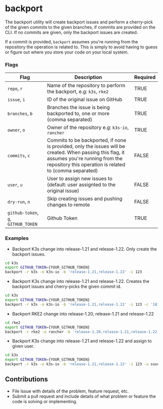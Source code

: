 # backport

The backport utility will create backport issues and perform a cherry-pick of the given commits to the given branches, if commits are provided on the CLI. If no commits are given, only the backport issues are created.

If a commit is provided, `backport` assumes you're running from the repository the operation is related to. This is simply to avoid having to guess or figure out where you store your code on your local system.

### Flags

| **Flag**                            | **Description**                                                                                                                                                                                      | **Required** |
| ----------------------------------- | ---------------------------------------------------------------------------------------------------------------------------------------------------------------------------------------------------- | ------------ |
| `repo`, `r`                         | Name of the repository to perform the backport, e.g: `k3s`, `rke2`                                                                                                                                   | TRUE         |
| `issue`, `i`                        | ID of the original issue on GitHub                                                                                                                                                                   | TRUE         |
| `branches`, `b`                     | Branches the issue is being backported to, one or more (comma separated)                                                                                                                             | TRUE         |
| `owner`, `o`                        | Owner of the repository e.g: `k3s-io`, `rancher`                                                                                                                                                     | TRUE         |
| `commits`, `c`                      | Commits to be backported, if none is provided, only the issues will be created. When passing this flag, it assumes you're running from the repository this operation is related to (comma separated) | FALSE        |
| `user`, `u`                         | User to assign new issues to (default: user assignted to the original issue)                                                                                                                         | FALSE        |
| `dry-run`, `n`                      | Skip creating issues and pushing changes to remote                                                                                                                                                   | FALSE        |
| `github-token`, `g`, `GITHUB_TOKEN` | Github Token                                                                                                                                                                                         | TRUE         |

### Examples

* Backport K3s change into release-1.21 and release-1.22. Only create the backport issues.
```sh
cd k3s
export GITHUB_TOKEN={YOUR_GITHUB_TOKEN}
backport -r k3s -o k3s-io -b 'release-1.21,release-1.22' -i 123
```

* Backport K3s change into release-1.21 and release-1.22. Creates the backport issues and cherry-picks the given commit id.
```sh
cd k3s
export GITHUB_TOKEN={YOUR_GITHUB_TOKEN}
backport -r k3s -o k3s-io -b 'release-1.21,release-1.22' -i 123 -c '181210f8f9c779c26da1d9b2075bde0127302ee0'
```

* Backport RKE2 change into release-1.20, release-1.21 and release-1.22
```sh
cd rke2
export GITHUB_TOKEN={YOUR_GITHUB_TOKEN}
backport -r rke2 -o rancher -b 'release-1.20,release-1.21,release-1.22' -i 456 -c 'cd700d9a444df8f03b8ce88cb90261ed1bc49f27'
```

* Backport K3s change into release-1.21 and release-1.22 and assign to given user.
```sh
cd k3s
export GITHUB_TOKEN={YOUR_GITHUB_TOKEN}
backport -r k3s -o k3s-io -b 'release-1.21,release-1.22' -i 123 -u susejsmith
```

## Contributions

* File Issue with details of the problem, feature request, etc.
* Submit a pull request and include details of what problem or feature the code is solving or implementing.
